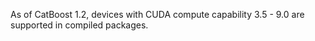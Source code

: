 
As of CatBoost 1.2, devices with CUDA compute capability 3.5 - 9.0 are supported in compiled packages.
